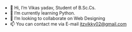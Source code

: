 - 👋 Hi, I’m Vikas yadav, Student of B.Sc.Cs.
- 🌱 I’m currently learning Python.
- 💞️ I’m looking to collaborate on Web Designing
- 📫 You can contact me via E-mail itzvikky02@gmail.com

<!---
vikky212001/vikky212001 is a ✨ special ✨ repository because its `README.md` (this file) appears on your GitHub profile.
You can click the Preview link to take a look at your changes.
--->
